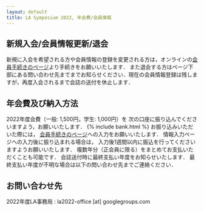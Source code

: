 ```yaml
---
layout: default
title: LA Symposium 2022, 年会費/会員情報
---
```


## 新規入会/会員情報更新/退会
新規に入会を希望される方や会員情報の登録を変更される方は，オンラインの[会員手続きのページ](https://art.ist.hokudai.ac.jp/LA/kaiin/)より手続きをお願いいたします．
また退会する方はページ下部にある問い合わせ先までまでお知らせください．現在の会員情報登録は残しますが，再度入会されるまで会誌の送付を休止します．

## 年会費及び納入方法
2022年度会費（一般: 1,500円，学生: 1,000円）を 次の口座に振り込んでくださいますよう，お願いいたします．
{% include bank.html %}
お振り込みいただいた際には， [会員手続きのページ](https://art.ist.hokudai.ac.jp/LA/kaiin/)への入力をお願いいたします． 情報入力ページへの入力後に振り込まれる場合は， 入力後1週間以内に振込を行ってくださいますようお願いいたします．
複数年分（正会員に限る）をまとめてお支払いただくことも可能です． 会誌送付時に最終支払い年度をお知らせいたします． 最終支払い年度が不明な場合は以下の問い合わせ先までご連絡ください．
 
## お問い合わせ先
2022年度LA事務局
: la2022-office [at] googlegroups.com
 

